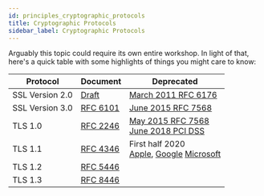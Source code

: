 ```yaml
---
id: principles_cryptographic_protocols
title: Cryptographic Protocols
sidebar_label: Cryptographic Protocols
---
```


Arguably this topic could require its own entire workshop. In light of that, here's a quick table with some
highlights of things you might care to know:

| Protocol        | Document | Deprecated                              |
|-----------------|----------|-----------------------------------------|
| SSL Version 2.0 | [Draft](https://tools.ietf.org/html/draft-hickman-netscape-ssl-00) | [March 2011 RFC 6176](https://tools.ietf.org/html/rfc6176) |
| SSL Version 3.0 | [RFC 6101](https://tools.ietf.org/html/rfc6101)                    | [June 2015 RFC 7568](https://tools.ietf.org/html/rfc7568)                      |
| TLS 1.0         | [RFC 2246](https://tools.ietf.org/html/rfc2246)                    | [May 2015 RFC 7568](https://tools.ietf.org/html/rfc7525#section-3.1.1) <br/> [June 2018 PCI DSS](https://blog.pcisecuritystandards.org/are-you-ready-for-30-june-2018-sayin-goodbye-to-ssl-early-tls) |
| TLS 1.1         | [RFC 4346](https://tools.ietf.org/html/rfc4346)                    | First half 2020 <br/> [Apple](https://webkit.org/blog/8462/deprecation-of-legacy-tls-1-0-and-1-1-versions/), [Google](https://security.googleblog.com/2018/10/modernizing-transport-security.html) [Microsoft](https://blogs.windows.com/msedgedev/2018/10/15/modernizing-tls-edge-ie11/) |
| TLS 1.2         | [RFC 5446](https://tools.ietf.org/html/rfc5246)                    |                                         |
| TLS 1.3         | [RFC 8446](https://tools.ietf.org/html/rfc8446)                    |                                         |

